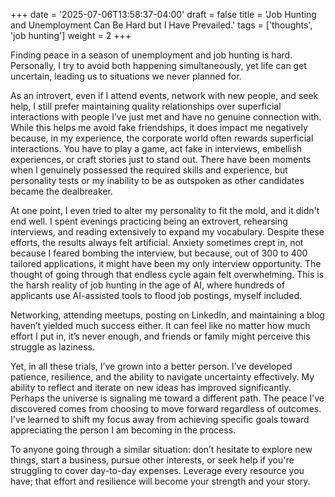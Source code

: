 +++
date = '2025-07-06T13:58:37-04:00'
draft = false
title = 'Job Hunting and Unemployment Can Be Hard but I Have Prevailed.'
tags = ['thoughts', 'job hunting']
weight = 2
+++

Finding peace in a season of unemployment and job hunting is hard. Personally, I try to avoid both happening
simultaneously, yet life can get uncertain, leading us to situations we never planned for.

As an introvert, even if I attend events, network with new people, and seek help, I still prefer maintaining quality
relationships over superficial interactions with people I’ve just met and have no genuine connection with. While this
helps me avoid fake friendships, it does impact me negatively because, in my experience, the corporate world often
rewards superficial interactions. You have to play a game, act fake in interviews, embellish experiences, or craft
stories just to stand out. There have been moments when I genuinely possessed the required skills and experience, but
personality tests or my inability to be as outspoken as other candidates became the dealbreaker.

At one point, I even tried to alter my personality to fit the mold, and it didn't end well. I spent evenings practicing
being an extrovert, rehearsing interviews, and reading extensively to expand my vocabulary. Despite these efforts, the
results always felt artificial. Anxiety sometimes crept in, not because I feared bombing the interview, but because, out
of 300 to 400 tailored applications, it might have been my only interview opportunity. The thought of going through that
endless cycle again felt overwhelming. This is the harsh reality of job hunting in the age of AI, where hundreds of
applicants use AI-assisted tools to flood job postings, myself included.

Networking, attending meetups, posting on LinkedIn, and maintaining a blog haven’t yielded much success either. It can
feel like no matter how much effort I put in, it’s never enough, and friends or family might perceive this struggle as
laziness.

Yet, in all these trials, I’ve grown into a better person. I’ve developed patience, resilience, and the ability to
navigate uncertainty effectively. My ability to reflect and iterate on new ideas has improved significantly. Perhaps the
universe is signaling me toward a different path. The peace I’ve discovered comes from choosing to move forward
regardless of outcomes. I've learned to shift my focus away from achieving specific goals toward appreciating the person
I am becoming in the process.

To anyone going through a similar situation: don’t hesitate to explore new things, start a business, pursue other
interests, or seek help if you're struggling to cover day-to-day expenses. Leverage every resource you have; that effort
and resilience will become your strength and your story.